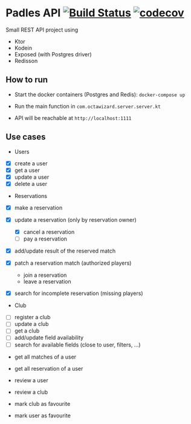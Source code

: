 # Padles API [![Build Status](https://travis-ci.org/octawizard/padles-api.svg?branch=master)](https://travis-ci.org/octawizard/padles-api) [![codecov](https://codecov.io/gh/octawizard/padles-api/branch/master/graph/badge.svg)](https://codecov.io/gh/octawizard/padles-api)


Small REST API project using 
* Ktor
* Kodein
* Exposed (with Postgres driver)
* Redisson

## How to run
* Start the docker containers (Postgres and Redis):
`docker-compose up`

* Run the main function in `com.octawizard.server.server.kt`

* API will be reachable at `http://localhost:1111`

## Use cases
* Users
-[x] create a user
-[x] get a user
-[x] update a user
-[x] delete a user

* Reservations
-[x] make a reservation
-[x] update a reservation (only by reservation owner)
    *[x] cancel a reservation
    *[ ] pay a reservation

-[x] add/update result of the reserved match
-[x] patch a reservation match (authorized players)
    * join a reservation
    * leave a reservation

-[x] search for incomplete reservation (missing players)

* Club
-[ ] register a club
-[ ] update a club
-[ ] get a club
-[ ] add/update field availability
-[ ] search for available fields (close to user, filters, ...)

* get all matches of a user
* get all reservation of a user

* review a user
* review a club

* mark club as favourite
* mark user as favourite
